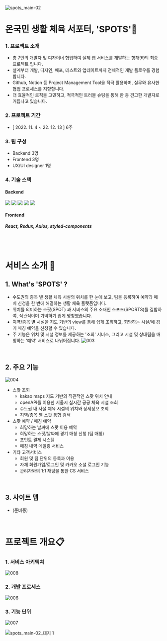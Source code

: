 ![spots_main-02](https://user-images.githubusercontent.com/112181770/203052639-6aab4879-8e50-4219-b2cd-dbf910547fb0.jpg)



# 온국민 생활 체육 서포터, 'SPOTS'🥎 
### 1. 프로젝트 소개
- 총 7인의 개발자 및 디자이너 협업하여 실제 웹 서비스를 개발하는 항해99의 최종 프로젝트 입니다.
- 설계부터 개발, 디자인, 배포, 테스트와 업데이트까지 전체적인 개발 플로우를 경험합니다. 
- Github, Notion 등 Project Management Tool을 적극 활용하며, 실무와 유사한 협업 프로세스를 지향합니다.
- 더 효율적인 로직을 고민하고, 적극적인 트러블 슈팅을 통해 한 층 견고한 개발자로 거듭나고 있습니다.
### 2. 프로젝트 기간 
 - [ 2022. 11. 4 ~ 22. 12. 13 ] 6주
### 3. 팀 구성
 - Backend 3명
 - Frontend 3명
 - UX/UI designer 1명
### 4. 기술 스택
 <div>
  <h4> Backend </h4>
<img src="https://img.shields.io/badge/JavaScript-F7DF1E?style=for-the-badge&logo=JavaScript&logoColor=black">
<img src="https://img.shields.io/badge/Node.js-339933?style=for-the-badge&logo=Node.js&logoColor=black">
<img src="https://img.shields.io/badge/Express-000000?style=for-the-badge&logo=Express&logoColor=white">
<img src="https://img.shields.io/badge/MySQL-4479A1?style=for-the-badge&logo=MySQL&logoColor=white">
<img src="https://img.shields.io/badge/Sequelize-52B0E7?style=for-the-badge&logo=Sequelize&logoColor=white">
 <h4> Frontend </h4>
 <h5> React, Redux, Axios, styled-components </h5>
</div>
<br>
<br>

# 서비스 소개 🥇 
## 1. What's 'SPOTS' ? 
 - 수도권의 종목 별 생활 체육 시설의 위치를 한 눈에 보고, 팀을 등록하여 예약과 매치 신청을 한 번에 해결하는 생활 체육 플랫폼입니다.
 - 위치를 의미하는 스팟(SPOT) 과 서비스의 주요 소재인 스포츠(SPORTS)를 결합하여, 직관적이며 기억하기 쉽게 명칭했습니다.
 - 지역/종목 별 시설을 지도 기반의 view를 통해 쉽게 조회하고, 희망하는 시설/에 경기 매칭 예약을 신청할 수 있습니다.
 - 주 기능은 위치 및 시설 정보를 제공하는 '조회' 서비스, 그리고 시설 및 상대팀을 매칭하는 '예약' 서비스로 나뉘어집니다.
 ![003](https://user-images.githubusercontent.com/112181770/203514223-618c170d-3265-4cf2-b01b-a16851403e70.png)

<br>

## 2. 주요 기능
![004](https://user-images.githubusercontent.com/112181770/203514266-3362b68f-2e83-439e-ae01-fe8a9b5df70c.png)
- 스팟 조회
  - kakao maps 지도 기반의 직관적인 스팟 위치 안내
  - openAPI를 이용한 서울시 실시간 공공 체육 시설 조회
  - 수도권 내 사설 체육 시설의 위치와 상세정보 조회
  - 지역/종목 별 스팟 통합 검색
- 스팟 예약 / 매칭 예약
  - 희망하는 날짜에 스팟 이용 예약
  - 희망하는 스팟/날짜에 경기 매칭 신청 (팀 매칭)
  - 포인트 결제 시스템
  - 매칭 내역 메일링 서비스
- 기타 고객서비스
  - 회원 및 팀 단위의 등록과 이용
  - 자체 회원가입/로그인 및 카카오 소셜 로그인 기능
  - 관리자와의 1:1 채팅을 통한 CS 서비스

<br>

 ## 3. 사이트 맵
 - (준비중)

<br>

# 프로젝트 개요📋
### 1. 서비스 아키텍쳐
![008](https://user-images.githubusercontent.com/112181770/203515473-1ac0b9dc-1ebe-482e-a193-96ba292a5856.png)
### 2. 개발 프로세스
![006](https://user-images.githubusercontent.com/112181770/203515275-0d00686e-6a47-4450-b8dd-c86a4979f786.png)
### 3. 기능 단위
![007](https://user-images.githubusercontent.com/112181770/203515350-215d40c5-abf3-4862-8feb-8e4f5cff62e8.png)




<!-- 하단 로고-->
![spots_main-02_대지 1](https://user-images.githubusercontent.com/112181770/203052929-79cdb020-e24c-40ad-8963-1e0886693441.png)

 
